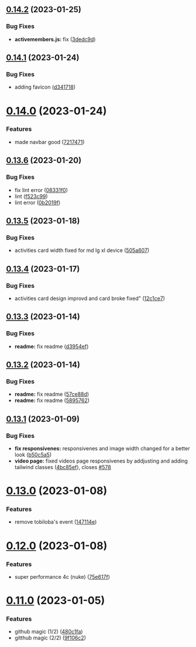 ## [0.14.2](https://github.com/FrancescoXX/4c-site/compare/v0.14.1...v0.14.2) (2023-01-25)


### Bug Fixes

* **activemembers.js:** fix ([3dedc9d](https://github.com/FrancescoXX/4c-site/commit/3dedc9d29a5dd04da09fe39be41e94a261093ada))

## [0.14.1](https://github.com/FrancescoXX/4c-site/compare/v0.14.0...v0.14.1) (2023-01-24)


### Bug Fixes

* adding favicon ([d341718](https://github.com/FrancescoXX/4c-site/commit/d34171892c730dd471498fbc972ba8b001675270))

# [0.14.0](https://github.com/FrancescoXX/4c-site/compare/v0.13.6...v0.14.0) (2023-01-24)


### Features

* made navbar good ([7217471](https://github.com/FrancescoXX/4c-site/commit/7217471a9544083feb1dff2c369ac6653fae2cf7))

## [0.13.6](https://github.com/FrancescoXX/4c-site/compare/v0.13.5...v0.13.6) (2023-01-20)


### Bug Fixes

* fix lint error ([08331f0](https://github.com/FrancescoXX/4c-site/commit/08331f0adf623c54e4accea8b482cd940b8ead94))
* lint ([f523c99](https://github.com/FrancescoXX/4c-site/commit/f523c9971410381127c8e3a6e671d171cf52756a))
* lint error ([0b2019f](https://github.com/FrancescoXX/4c-site/commit/0b2019fab89422fb1e968a62ca1dd54b745b643b))

## [0.13.5](https://github.com/FrancescoXX/4c-site/compare/v0.13.4...v0.13.5) (2023-01-18)


### Bug Fixes

* activities card width fixed for md lg xl device ([505a607](https://github.com/FrancescoXX/4c-site/commit/505a6078840804df630191c054252f353aed06cf))

## [0.13.4](https://github.com/FrancescoXX/4c-site/compare/v0.13.3...v0.13.4) (2023-01-17)


### Bug Fixes

* activities card design improvd and card broke fixed" ([12c1ce7](https://github.com/FrancescoXX/4c-site/commit/12c1ce72287be676322feaf83c1311addf67383b))

## [0.13.3](https://github.com/FrancescoXX/4c-site/compare/v0.13.2...v0.13.3) (2023-01-14)


### Bug Fixes

* **readme:** fix readme ([d3954ef](https://github.com/FrancescoXX/4c-site/commit/d3954ef11059d598069bb14af6e360c0de606ad6))

## [0.13.2](https://github.com/FrancescoXX/4c-site/compare/v0.13.1...v0.13.2) (2023-01-14)


### Bug Fixes

* **readme:** fix readme ([57ce88d](https://github.com/FrancescoXX/4c-site/commit/57ce88d446443eff2bc7ab4c1962ca75c277f384))
* **readme:** fix readme ([5895762](https://github.com/FrancescoXX/4c-site/commit/5895762c735b5915b218d41d53ce0407097c2b88))

## [0.13.1](https://github.com/FrancescoXX/4c-site/compare/v0.13.0...v0.13.1) (2023-01-09)


### Bug Fixes

* **fix responsivenes:** responsivenes and image width changed for a better look ([b50c5a5](https://github.com/FrancescoXX/4c-site/commit/b50c5a56acd453a0bbf052a143a4409e33d9128a))
* **video page:** fixed videos page responsivenes by addjusting and adding tailwind classes ([4bc85ef](https://github.com/FrancescoXX/4c-site/commit/4bc85ef962e968e63a86dc0f99ca5f3212d058d2)), closes [#578](https://github.com/FrancescoXX/4c-site/issues/578)

# [0.13.0](https://github.com/FrancescoXX/4c-site/compare/v0.12.0...v0.13.0) (2023-01-08)


### Features

* remove tobiloba's event ([147114e](https://github.com/FrancescoXX/4c-site/commit/147114eae048f249bbe0d436f1282ea21303e57e))

# [0.12.0](https://github.com/FrancescoXX/4c-site/compare/v0.11.0...v0.12.0) (2023-01-08)


### Features

* super performance 4c (nuke) ([75e617f](https://github.com/FrancescoXX/4c-site/commit/75e617f077db1c0b33f50291cf1f2cd7e6e68456))

# [0.11.0](https://github.com/FrancescoXX/4c-site/compare/v0.10.0...v0.11.0) (2023-01-05)


### Features

* github magic (1/2) ([480c1fa](https://github.com/FrancescoXX/4c-site/commit/480c1fa1cfacab19cf83705a7fbd1bce8e1ab673))
* gitthub magic (2/2) ([9f106c2](https://github.com/FrancescoXX/4c-site/commit/9f106c2be67612afdcdf639ef7e49ff0a7ce8cef))
